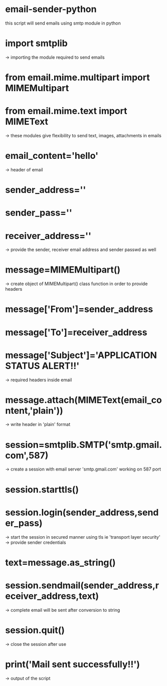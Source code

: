 # email-sender-python

this script will send emails using smtp module in python 

# import smtplib
-> importing the module required to send emails
# from email.mime.multipart import MIMEMultipart
# from email.mime.text import MIMEText
-> these modules give flexibility to send text, images, attachments in emails

# email_content='hello'
-> header of email

# sender_address=''
# sender_pass=''
# receiver_address=''
-> provide the sender, receiver email address and sender passwd as well 

# message=MIMEMultipart()
-> create object of MIMEMultipart() class function in order to provide headers

# message['From']=sender_address
# message['To']=receiver_address
# message['Subject']='APPLICATION STATUS ALERT!!'
-> required headers inside email

# message.attach(MIMEText(email_content,'plain'))
-> write header in 'plain' format

# session=smtplib.SMTP('smtp.gmail.com',587)
-> create a session with email server 'smtp.gmail.com' working on 587 port

# session.starttls()
# session.login(sender_address,sender_pass)
-> start the session in secured manner using tls ie 'transport layer security'
-> provide sender credentials 

# text=message.as_string()
# session.sendmail(sender_address,receiver_address,text)
-> complete email will be sent after conversion to string 

# session.quit()
-> close the session after use

# print('Mail sent successfully!!')
-> output of the script
